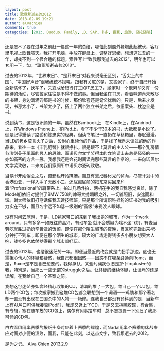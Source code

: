 ```yaml
---
layout: post
title: 致我那逝去的2012
date: 2013-02-09 19:21
author: alvachien
comments: true
categories: [2012, Duoduo, Family, LD, SAP, 多多, 摄影, 旅游, 随心随笔]
---
```

还是忘不了要在过年之前赶一篇这一年的总结，哪怕此刻窗外鞭炮此起彼伏，客厅里电视上歌舞喧天。我打开电脑，手放在键盘上，调整好思绪，想想这过去的一年，却找不到一个很合适的标题。索性写上“致我那我逝去的2012”，明年也可以套用一下，如，“致我那逝去的2013”。

过去的2012年，“世界末日”、“是芥末日”对我来说毫无区别，“舌尖上的中国”、“中国好声音”跟我统统不搭嘎。跟我有关联的是，又搬家了，终于自己开始全新装修了，换车了，又变成给银行打工的IT民工了。搬家时一个很累却又有一份期待的活动，尽管搬家往往是不得不做的事。但当我坐在书房，看着味道尚未散尽的书架，身边满满的都是书的时候，那份欣喜还是记忆犹新的。只是，后来才发现，书房太小了，书架太少了，搭上了两个独立书架之后，依旧案头、枕边全是书。

说到读书，这是很汗颜的一年。虽然在Bambook上，在Kindle上，在Andriod上，在Windows Phone上，在iPad上，看了不少于30本的书，大抵都是小说了。倒是记得重读了路遥和陈忠实的经典，但读书笔记一直扔在草稿箱里，春眠漫漫。当LD的老乡莫言火了之后，没耐心重读他的作品，于是找了我尚未读过的他的作品来，看往一本《丰乳肥臀》就很挣扎，很是跟不上莫言的主人公——那个乳房情节渗到骨子里面的男人的思维，而诺贝尔文学奖得主的文笔读上去总是怪怪的——亦如高密的方言一般。我想我还是会花时间读完那些莫言的作品的，一来向诺贝尔文学奖致敬，二来向我们家厕所中诺贝尔瓷砖致敬。

当读书开始倦怠之后，摄影也开始蹒跚。而且有变成器材党的倾向，尽管计划中的香港没去，一样入手了无敌小三，还屁颠屁颠的把东京买回来印着“Professional”的肩带系上。拍过几场外拍，两机在手的我自我感觉良好，除了Model们依旧对提供了BMW 750i的帅哥大抛媚眼之外，一切都照旧，安逸而和谐。谢大师依旧打电话催我去读技师班，只是那个所谓职称挂钩的证书对我的吸引力实在不够，而且名字远不如低一级别的“高级”来得渡人眼球。

没有时间去旅游，于是，LD拖家带口的来到了我出差的城市，作为一个work around。只有多多一如既往的高兴，有动车坐 就不会质疑为啥不坐飞机，有麦当劳吃就胜过奶奶辛苦做的饭菜。即便在那个陌生城市的夜晚，市区吃完饭出来45分钟打不到车；即便在那个陌生的城市，硕大的广场走得钱多多小朋友想要大人抱，钱多多也依然觉得那个城市很好玩。

过去的2012年，也是很迷茫的一年。即便当最近的改变就是门把手那边。这也无需担心他人的怀疑和疑惑，我自己都很困惑——困惑不在哪条路通向Rome，而是，Rome是不是自己想要的。我得承认，某些时候我依旧是那个implusive的我，特别是，当那么一些无谓的struggle之后。让怀疑的继续怀疑，让误解的还是误解，在我给自己一个答案之前。

我想这份迷茫亦如曾经精心收集的CD，满满的堆了一大包，给自己一个CD包，给LD两个CD包；每次搬家搬到这堆CD包都会联想到一个词语——鸡肋和那个著名却一直没有出现在三国杀中的人物——杨修。连我自己都没有预料到的是，当新车上有AUX口可供我接驳iPod时，我却又迷上了CD，于是又去挑黑胶碟，有合集，有专辑，塞在随车放的CD包上，偶尔有同事蹭车时，总不忘提醒一下别压了我那可怜的CD包。

白衣军团用半赛季的报纸头条对应着上赛季的辉煌，而Nadal用半个赛季的休战来应对面对小德的溃败，而我，只能在此刻，以这点文字，致我那逝去的2012。

是为之记。
Alva Chien
2013.2.9
